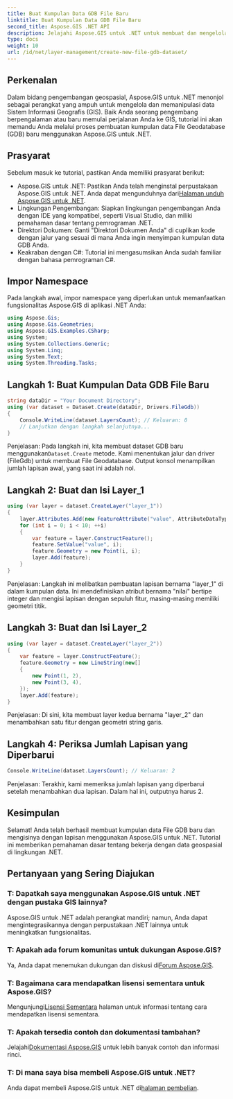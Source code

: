 ```yaml
---
title: Buat Kumpulan Data GDB File Baru
linktitle: Buat Kumpulan Data GDB File Baru
second_title: Aspose.GIS .NET API
description: Jelajahi Aspose.GIS untuk .NET untuk membuat dan mengelola kumpulan data GIS dengan mudah. Unduh sekarang untuk pengembangan geospasial yang lancar. #Asumsikan #GIS
type: docs
weight: 10
url: /id/net/layer-management/create-new-file-gdb-dataset/
---
```

## Perkenalan
Dalam bidang pengembangan geospasial, Aspose.GIS untuk .NET menonjol sebagai perangkat yang ampuh untuk mengelola dan memanipulasi data Sistem Informasi Geografis (GIS). Baik Anda seorang pengembang berpengalaman atau baru memulai perjalanan Anda ke GIS, tutorial ini akan memandu Anda melalui proses pembuatan kumpulan data File Geodatabase (GDB) baru menggunakan Aspose.GIS untuk .NET.
## Prasyarat
Sebelum masuk ke tutorial, pastikan Anda memiliki prasyarat berikut:
-  Aspose.GIS untuk .NET: Pastikan Anda telah menginstal perpustakaan Aspose.GIS untuk .NET. Anda dapat mengunduhnya dari[Halaman unduh Aspose.GIS untuk .NET](https://releases.aspose.com/gis/net/).
- Lingkungan Pengembangan: Siapkan lingkungan pengembangan Anda dengan IDE yang kompatibel, seperti Visual Studio, dan miliki pemahaman dasar tentang pemrograman .NET.
- Direktori Dokumen: Ganti "Direktori Dokumen Anda" di cuplikan kode dengan jalur yang sesuai di mana Anda ingin menyimpan kumpulan data GDB Anda.
- Keakraban dengan C#: Tutorial ini mengasumsikan Anda sudah familiar dengan bahasa pemrograman C#.
## Impor Namespace
Pada langkah awal, impor namespace yang diperlukan untuk memanfaatkan fungsionalitas Aspose.GIS di aplikasi .NET Anda:
```csharp
using Aspose.Gis;
using Aspose.Gis.Geometries;
using Aspose.GIS.Examples.CSharp;
using System;
using System.Collections.Generic;
using System.Linq;
using System.Text;
using System.Threading.Tasks;
```
## Langkah 1: Buat Kumpulan Data GDB File Baru
```csharp
string dataDir = "Your Document Directory";
using (var dataset = Dataset.Create(dataDir, Drivers.FileGdb))
{
    Console.WriteLine(dataset.LayersCount); // Keluaran: 0
    // Lanjutkan dengan langkah selanjutnya...
}
```
 Penjelasan: Pada langkah ini, kita membuat dataset GDB baru menggunakan`Dataset.Create` metode. Kami menentukan jalur dan driver (FileGdb) untuk membuat File Geodatabase. Output konsol menampilkan jumlah lapisan awal, yang saat ini adalah nol.
## Langkah 2: Buat dan Isi Layer_1
```csharp
using (var layer = dataset.CreateLayer("layer_1"))
{
    layer.Attributes.Add(new FeatureAttribute("value", AttributeDataType.Integer));
    for (int i = 0; i < 10; ++i)
    {
        var feature = layer.ConstructFeature();
        feature.SetValue("value", i);
        feature.Geometry = new Point(i, i);
        layer.Add(feature);
    }
}
```
Penjelasan: Langkah ini melibatkan pembuatan lapisan bernama "layer_1" di dalam kumpulan data. Ini mendefinisikan atribut bernama "nilai" bertipe integer dan mengisi lapisan dengan sepuluh fitur, masing-masing memiliki geometri titik.
## Langkah 3: Buat dan Isi Layer_2
```csharp
using (var layer = dataset.CreateLayer("layer_2"))
{
    var feature = layer.ConstructFeature();
    feature.Geometry = new LineString(new[]
    {
        new Point(1, 2),
        new Point(3, 4),
    });
    layer.Add(feature);
}
```
Penjelasan: Di sini, kita membuat layer kedua bernama "layer_2" dan menambahkan satu fitur dengan geometri string garis.
## Langkah 4: Periksa Jumlah Lapisan yang Diperbarui
```csharp
Console.WriteLine(dataset.LayersCount); // Keluaran: 2
```
Penjelasan: Terakhir, kami memeriksa jumlah lapisan yang diperbarui setelah menambahkan dua lapisan. Dalam hal ini, outputnya harus 2.
## Kesimpulan
Selamat! Anda telah berhasil membuat kumpulan data File GDB baru dan mengisinya dengan lapisan menggunakan Aspose.GIS untuk .NET. Tutorial ini memberikan pemahaman dasar tentang bekerja dengan data geospasial di lingkungan .NET.
## Pertanyaan yang Sering Diajukan
### T: Dapatkah saya menggunakan Aspose.GIS untuk .NET dengan pustaka GIS lainnya?
Aspose.GIS untuk .NET adalah perangkat mandiri; namun, Anda dapat mengintegrasikannya dengan perpustakaan .NET lainnya untuk meningkatkan fungsionalitas.
### T: Apakah ada forum komunitas untuk dukungan Aspose.GIS?
 Ya, Anda dapat menemukan dukungan dan diskusi di[Forum Aspose.GIS](https://forum.aspose.com/c/gis/33).
### T: Bagaimana cara mendapatkan lisensi sementara untuk Aspose.GIS?
 Mengunjungi[Lisensi Sementara](https://purchase.aspose.com/temporary-license/) halaman untuk informasi tentang cara mendapatkan lisensi sementara.
### T: Apakah tersedia contoh dan dokumentasi tambahan?
 Jelajahi[Dokumentasi Aspose.GIS](https://reference.aspose.com/gis/net/) untuk lebih banyak contoh dan informasi rinci.
### T: Di mana saya bisa membeli Aspose.GIS untuk .NET?
 Anda dapat membeli Aspose.GIS untuk .NET di[halaman pembelian](https://purchase.aspose.com/buy).